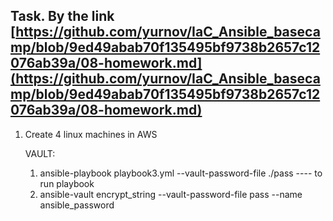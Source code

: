 ## Task. By the link [https://github.com/yurnov/IaC_Ansible_basecamp/blob/9ed49abab70f135495bf9738b2657c12076ab39a/08-homework.md](https://github.com/yurnov/IaC_Ansible_basecamp/blob/9ed49abab70f135495bf9738b2657c12076ab39a/08-homework.md)

1. Create 4 linux machines in AWS


    VAULT:
    
    1. ansible-playbook playbook3.yml --vault-password-file ./pass   ---- to run playbook
    2. ansible-vault encrypt_string --vault-password-file pass --name ansible_password
